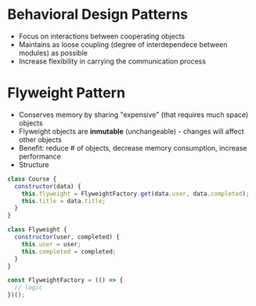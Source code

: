 # Behavioral Design Patterns
* Focus on interactions between cooperating objects
* Maintains as loose coupling (degree of interdependece between modules) as possible
* Increase flexibility in carrying the communication process

# Flyweight Pattern
* Conserves memory by sharing "expensive" (that requires much space) objects
* Flyweight objects are **inmutable** (unchangeable) - changes will affect other objects
* Benefit: reduce # of objects, decrease memory consumption, increase performance
* Structure
```javascript
class Course {
  constructor(data) {
    this.flyweight = FlyweightFactory.get(data.user, data.completed);
    this.title = data.title;
  }
}

class Flyweight {
  constructor(user, completed) {
    this.user = user;
    this.completed = completed;
  }
}

const FlyweightFactory = (() => {
  // logic
})();
```